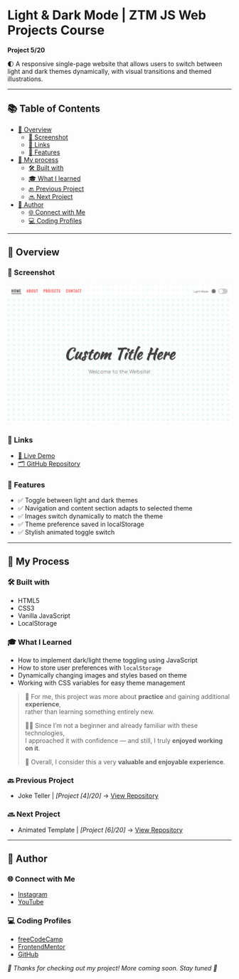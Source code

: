 # Light & Dark Mode | ZTM JS Web Projects Course

**Project 5/20**

🌓 A responsive single-page website that allows users to switch between light and dark themes dynamically, with visual transitions and themed illustrations.

---

## 📚 Table of Contents

- [🔎 Overview](#-overview)
  - [📸 Screenshot](#-screenshot)
  - [🔗 Links](#-links)
  - [📌 Features](#-features)
- [🧠 My process](#-my-process)
  - [🛠️ Built with](#️-built-with)
  - [🎓 What I learned](#-what-i-learned)
  - [🔙 Previous Project](#-previous-project)
  - [🔜 Next Project](#-next-project)
- [👤 Author](#-author)
  - [🌐 Connect with Me](#-connect-with-me)
  - [💻 Coding Profiles](#-coding-profiles)

---

## 🔎 Overview

### 📸 Screenshot

![screenshot of the project's webpage](./assets/screenshot.jpg)

### 🔗 Links

 - [🔴 Live Demo](https://dalascript.github.io/light-dark-mode/)
 - [🗂️ GitHub Repository](https://github.com/DalaScript/light-dark-mode)

### 📌 Features

 - ✅ Toggle between light and dark themes
 - ✅ Navigation and content section adapts to selected theme
 - ✅ Images switch dynamically to match the theme
 - ✅ Theme preference saved in localStorage
 - ✅ Stylish animated toggle switch

---

## 🧠 My Process

### 🛠️ Built with

 - HTML5
 - CSS3
 - Vanilla JavaScript
 - LocalStorage

### 🎓 What I Learned

 - How to implement dark/light theme toggling using JavaScript
 - How to store user preferences with `localStorage`
 - Dynamically changing images and styles based on theme
 - Working with CSS variables for easy theme management

  > 🚀 For me, this project was more about **practice** and gaining additional **experience**,  
  > rather than learning something entirely new.  
  >  
  > 👨‍💻 Since I’m not a beginner and already familiar with these technologies,  
  > I approached it with confidence — and still, I truly **enjoyed working on it**.  
  >  
  > 🎯 Overall, I consider this a very **valuable and enjoyable experience**.

### 🔙 Previous Project

 - Joke Teller | *[Project [4]/20]* → [View Repository](https://github.com/DalaScript/joke-teller)

### 🔜 Next Project

 - Animated Template | *[Project [6]/20]* → [View Repository](https://github.com/DalaScript/animated-template)

---

## 👤 Author

### 🌐 Connect with Me

 - [Instagram](https://www.instagram.com/DalaScript)
 - [YouTube](https://www.youtube.com/@DalaScript)

### 💻 Coding Profiles

 - [freeCodeCamp](https://www.freecodecamp.org/DalaScript)
 - [FrontendMentor](https://www.frontendmentor.io/profile/DalaScript)
 - [GitHub](https://github.com/DalaScript)

*🙌 Thanks for checking out my project! More coming soon. Stay tuned 🚀*